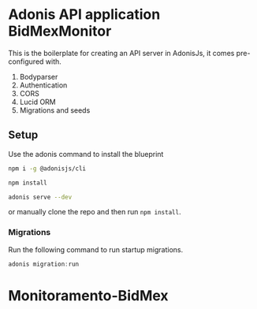 # Adonis API application BidMexMonitor

This is the boilerplate for creating an API server in AdonisJs, it comes pre-configured with.

1. Bodyparser
2. Authentication
3. CORS
4. Lucid ORM
5. Migrations and seeds

## Setup

Use the adonis command to install the blueprint

```bash
npm i -g @adonisjs/cli
```

```bash
npm install
```

```bash
adonis serve --dev
```

or manually clone the repo and then run `npm install`.


### Migrations

Run the following command to run startup migrations.

```js
adonis migration:run
```
# Monitoramento-BidMex
